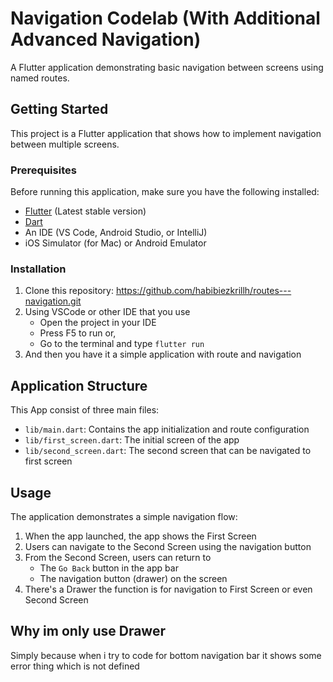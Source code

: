 # Navigation Codelab (With Additional Advanced Navigation)

A Flutter application demonstrating basic navigation between screens using named routes.

## Getting Started

This project is a Flutter application that shows how to implement navigation between multiple screens.

### Prerequisites

Before running this application, make sure you have the following installed:

- [Flutter](https://flutter.dev/docs/get-started/install) (Latest stable version)
- [Dart](https://dart.dev/get-dart)
- An IDE (VS Code, Android Studio, or IntelliJ)
- iOS Simulator (for Mac) or Android Emulator

### Installation

1. Clone this repository: https://github.com/habibiezkrillh/routes---navigation.git
2. Using VSCode or other IDE that you use
   - Open the project in your IDE
   - Press F5 to run or,
   - Go to the terminal and type `flutter run`
3. And then you have it a simple application with route and navigation

## Application Structure
This App consist of three main files:
- `lib/main.dart`: Contains the app initialization and route configuration
- `lib/first_screen.dart`: The initial screen of the app
- `lib/second_screen.dart`: The second screen that can be navigated to first screen

## Usage

The application demonstrates a simple navigation flow:

1. When the app launched, the app shows the First Screen
2. Users can navigate to the Second Screen using the navigation button
3. From the Second Screen, users can return to
   - The `Go Back` button in the app bar
   - The navigation button (drawer) on the screen
4. There's a Drawer the function is for navigation to First Screen or even Second Screen

## Why im only use Drawer

Simply because when i try to code for bottom navigation bar it shows some error thing which is not defined
